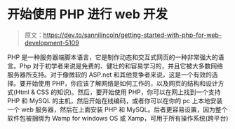 # 开始使用 PHP 进行 web 开发

> 原文：<https://dev.to/sannilincoln/getting-started-with-php-for-web-development-5109>

PHP 是一种服务器端脚本语言，它是制作动态和交互式网页的一种非常强大的语言。Php 对于初学者来说是免费的、健壮的和容易学习的，并且它被大多数网络服务器所支持。对于像微软的 ASP.net 和其他竞争者来说，这是一个有效的选择。要开始使用 PHP，你应该了解网络是如何工作的，以及网页的结构和设计方式(Html & CSS 的知识)。然后，要开始使用 PHP，你可以在网上找到一个支持 PHP 和 MySQL 的主机，然后开始在线编码，或者你可以在你的 pc 上本地安装一个 web 服务器，然后在上面安装 PHP 和 MySQL。后者更容易设置，因为整个软件包被捆绑为 Wamp for windows OS 或 Xamp，可用于所有操作系统(跨平台)